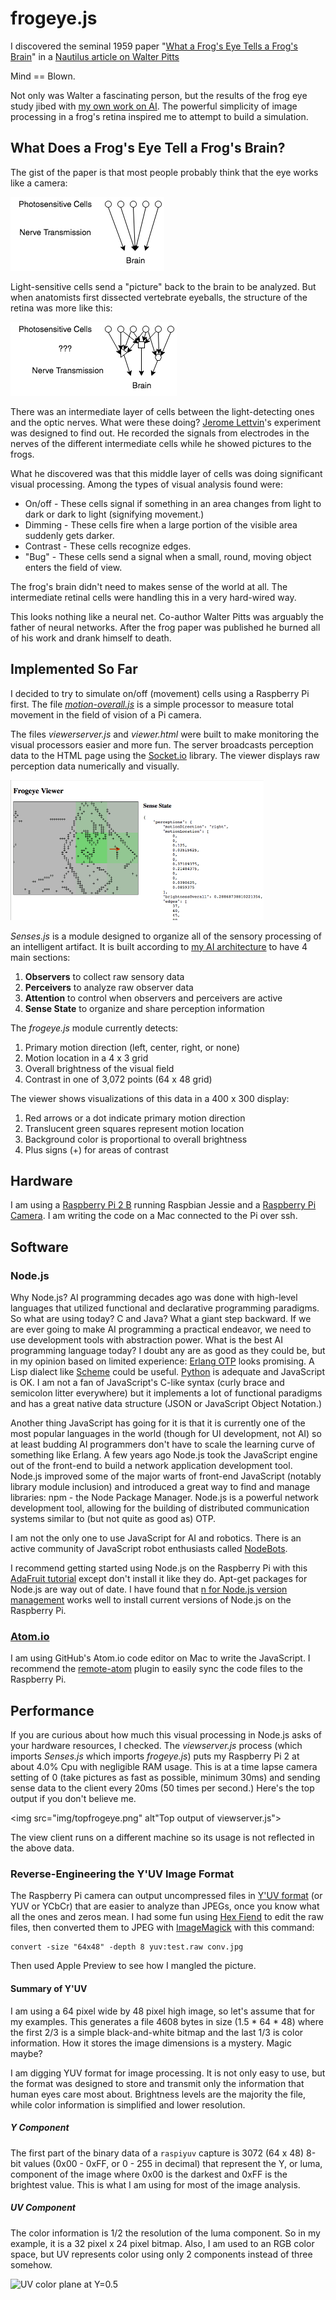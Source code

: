 # frogeye.js

I discovered the seminal 1959 paper "[What a Frog's Eye Tells a Frog's Brain](http://neuromajor.ucr.edu/courses/WhatTheFrogsEyeTellsTheFrogsBrain.pdf)" in a [Nautilus article on Walter Pitts](http://nautil.us/issue/21/information/the-man-who-tried-to-redeem-the-world-with-logic)

Mind == Blown.

Not only was Walter a fascinating person, but the results of the frog eye study jibed with [my own work on AI](http://behaviorallogic.com/foundation). The powerful simplicity of image processing in a frog's retina inspired me to attempt to build a simulation.

## What Does a Frog's Eye Tell a Frog's Brain?

The gist of the paper is that most people probably think that the eye works like a camera:

<img src="img/retina1.png" alt="camera eye">

Light-sensitive cells send a "picture" back to the brain to be analyzed. But when anatomists first dissected vertebrate eyeballs, the structure of the retina was more like this:

<img src="img/retina2.png" alt="intermediate processing">

There was an intermediate layer of cells between the light-detecting ones and the optic nerves. What were these doing? [Jerome Lettvin](https://www.technologyreview.com/s/508376/in-a-frogs-eye/)'s experiment was designed to find out. He recorded the signals from electrodes in the nerves of the different intermediate cells while he showed pictures to the frogs.

What he discovered was that this middle layer of cells was doing significant visual processing. Among the types of visual analysis found were:

* On/off - These cells signal if something in an area changes from light to dark or dark to light (signifying movement.)
* Dimming - These cells fire when a large portion of the visible area suddenly gets darker.
* Contrast - These cells recognize edges.
* "Bug" - These cells send a signal when a small, round, moving object enters the field of view.

The frog's brain didn't need to makes sense of the world at all. The intermediate retinal cells were handling this in a very hard-wired way.

This looks nothing like a neural net. Co-author Walter Pitts was arguably the father of neural networks. After the frog paper was published he burned all of his work and drank himself to death.

## Implemented So Far

I decided to try to simulate on/off (movement) cells using a Raspberry Pi first. The file *[motion-overall.js](https://github.com/chrisbroski/frogeye/blob/master/motion-overall.js)* is a simple processor to measure total movement in the field of vision of a Pi camera.

The files *viewerserver.js* and *viewer.html* were built to make monitoring the visual processors easier and more fun. The server broadcasts perception data to the HTML page using the [Socket.io](http://socket.io/) library. The viewer displays raw perception data numerically and visually.

<img src="img/viewer_screenshot.png" alt="Frogeye viewer screenshot">

*Senses.js* is a module designed to organize all of the sensory processing of an intelligent artifact. It is built according to [my AI architecture](http://behaviorallogic.com/api/spec) to have 4 main sections:

1. **Observers** to collect raw sensory data
2. **Perceivers** to analyze raw observer data
3. **Attention** to control when observers and perceivers are active
4. **Sense State** to organize and share perception information

The *frogeye.js* module currently detects:

1. Primary motion direction (left, center, right, or none)
2. Motion location in a 4 x 3 grid
3. Overall brightness of the visual field
4. Contrast in one of 3,072 points (64 x 48 grid)

The viewer shows visualizations of this data in a 400 x 300 display:

1. Red arrows or a dot indicate primary motion direction
2. Translucent green squares represent motion location
3. Background color is proportional to overall brightness
4. Plus signs (\+) for areas of contrast

## Hardware

I am using a [Raspberry Pi 2 B](https://www.raspberrypi.org/products/raspberry-pi-2-model-b/) running Raspbian Jessie and a [Raspberry Pi Camera](https://www.raspberrypi.org/products/camera-module/). I am writing the code on a Mac connected to the Pi over ssh.

## Software

### Node.js

Why Node.js? AI programming decades ago was done with high-level languages that utilized functional and declarative programming paradigms. So what are using today? C and Java? What a giant step backward. If we are ever going to make AI programming a practical endeavor, we need to use development tools with abstraction power. What is the best AI programming language today? I doubt any are as good as they could be, but in my opinion based on limited experience: [Erlang OTP](http://erlang.org/doc/) looks promising. A Lisp dialect like [Scheme](http://www.schemers.org/) could be useful. [Python](https://www.python.org/) is adequate and JavaScript is OK. I am not a fan of JavaScript's C-like syntax (curly brace and semicolon litter everywhere) but it implements a lot of functional paradigms and has a great native data structure (JSON or JavaScript Object Notation.)

Another thing JavaScript has going for it is that it is currently one of the most popular languages in the world (though for UI development, not AI) so at least budding AI programmers don't have to scale the learning curve of something like Erlang. A few years ago Node.js took the JavaScript engine out of the front-end to build a network application development tool. Node.js improved some of the major warts of front-end JavaScript (notably library module inclusion) and introduced a great way to find and manage libraries: npm - the Node Package Manager. Node.js is a powerful network development tool, allowing for the building of distributed communication systems similar to (but not quite as good as) OTP.

I am not the only one to use JavaScript for AI and robotics. There is an active community of JavaScript robot enthusiasts called [NodeBots](http://nodebots.io/).

I recommend getting started using Node.js on the Raspberry Pi with this [AdaFruit tutorial](https://learn.adafruit.com/node-embedded-development/installing-node-dot-js) except don't install it like they do. Apt-get packages for Node.js are way out of date. I have found that [n for Node.js version management](https://github.com/tj/n) works well to install current versions of Node.js on the Raspberry Pi.

### [Atom.io](http://atom.io/)

I am using GitHub's Atom.io code editor on Mac to write the JavaScript. I recommend the [remote-atom](https://atom.io/packages/remote-atom) plugin to easily sync the code files to the Raspberry Pi.

## Performance

If you are curious about how much this visual processing in Node.js asks of your hardware resources, I checked. The *viewserver.js* process (which imports *Senses.js* which imports *frogeye.js*) puts my Raspberry Pi 2 at about 4.0% Cpu with negligible RAM usage. This is at a time lapse camera setting of 0 (take pictures as fast as possible, minimum 30ms) and sending sense data to the client every 20ms (50 times per second.) Here's the top output if you don't believe me.

<img src="img/topfrogeye.png" alt"Top output of viewserver.js">

The view client runs on a different machine so its usage is not reflected in the above data.

### Reverse-Engineering the Y'UV Image Format

The Raspberry Pi camera can output uncompressed files in [Y'UV format](https://en.wikipedia.org/wiki/YUV) (or YUV or YCbCr) that are easier to analyze than JPEGs, once you know what all the ones and zeros mean. I had some fun using [Hex Fiend](http://ridiculousfish.com/hexfiend/) to edit the raw files, then converted them to JPEG with [ImageMagick](http://www.imagemagick.org/script/index.php) with this command:

    convert -size "64x48" -depth 8 yuv:test.raw conv.jpg

Then used Apple Preview to see how I mangled the picture.

#### Summary of Y'UV

I am using a 64 pixel wide by 48 pixel high image, so let's assume that for my examples. This generates a file 4608 bytes in size (1.5 * 64 * 48) where the first 2/3 is a simple black-and-white bitmap and the last 1/3 is color information. How it stores the image dimensions is a mystery. Magic maybe?

I am digging YUV format for image processing. It is not only easy to use, but the format was designed to store and transmit only the information that human eyes care most about. Brightness levels are the majority the file, while color information is simplified and lower resolution.

##### Y Component

The first part of the binary data of a `raspiyuv` capture is 3072 (64 x 48) 8-bit values (0x00 - 0xFF, or 0 - 255 in decimal) that represent the Y, or luma, component of the image where 0x00 is the darkest and 0xFF is the brightest value. This is what I am using for most of the image analysis.

##### UV Component

The color information is 1/2 the resolution of the luma component. So in my example, it is a 32 pixel x 24 pixel bitmap. Also, I am used to an RGB color space, but UV represents color using only 2 components instead of three somehow.

<img alt="UV color plane at Y=0.5" src="https://upload.wikimedia.org/wikipedia/commons/f/f9/YUV_UV_plane.svg" title="By Tonyle - Own work, CC BY-SA 3.0, https://commons.wikimedia.org/w/index.php?curid=6977944" width="300" height="300">
